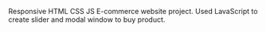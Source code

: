 Responsive HTML CSS JS E-commerce website project.
Used LavaScript to create slider and modal window to buy product.
